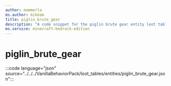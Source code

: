 ```yaml
---
author: mammerla
ms.author: mikeam
title: piglin_brute_gear
description: "A code snippet for the piglin brute gear entity loot table"
ms.service: minecraft-bedrock-edition
---
```


# piglin_brute_gear

:::code language="json" source="../../../VanillaBehaviorPack/loot_tables/entities/piglin_brute_gear.json":::
